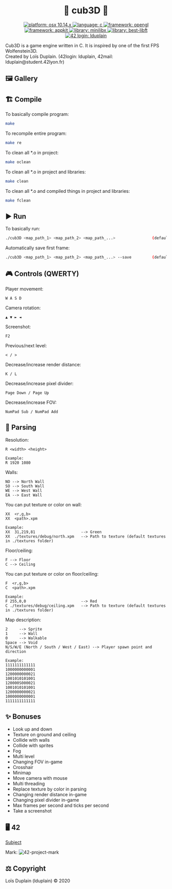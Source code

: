 <h1 align="center">🧱 cub3D 🎥</h1>

<p align="center">
  <a href="https://fr.wikipedia.org/wiki/MacOS_Mojave" target="_blank">
    <img alt="platform: osx 10.14.x" src="https://img.shields.io/badge/platform-osx%20v10.14.x-red?style=flat-square"/>
  </a>
  <a href="https://fr.wikipedia.org/wiki/C_(langage)" target="_blank">
    <img alt="language: c" src="https://img.shields.io/badge/language-C-purple?style=flat-square"/>
  </a>
  <a href="https://fr.wikipedia.org/wiki/OpenGL" target="_blank">
    <img alt="framework: opengl" src="https://img.shields.io/badge/framework-OpenGL-green?style=flat-square"/>
  </a>
  <a href="https://developer.apple.com/documentation/appkit" target="_blank">
    <img alt="framework: appkit" src="https://img.shields.io/badge/framework-AppKit-green?style=flat-square"/>
  </a>
  <a href="https://harm-smits.github.io/42docs/libs/minilibx/getting_started.html" target="_blank">
    <img alt="library: minilibx" src="https://img.shields.io/badge/library-MiniLibX-orange?style=flat-square"/>
  </a>
  <a href="https://github.com/LoisDuplain/best-libft" target="_blank">
    <img alt="library: best-libft" src="https://img.shields.io/badge/library-best--libft-orange?style=flat-square"/>
  </a>
  <a href="https://profile.intra.42.fr/users/lduplain" target="_blank">
    <img alt="42 login: lduplain" src="https://img.shields.io/badge/42%20login-lduplain-2DD57B?style=flat-square"/>
  </a>
</p>

<p align="left">
  Cub3D is a game engine written in C. It is inspired by one of the first FPS Wolfenstein3D.
  <br>
  Created by Loïs Duplain. (42login: lduplain, 42mail: lduplain@student.42lyon.fr)
</p>

<h2 align="left">🖼️ Gallery</h2>

<h2 align="left">🏗️ Compile</h2>
<p align="left">To basically compile program:</p>

```bash
make
```

<p align="left">To recompile entire program:</p>

```bash
make re
```

<p align="left">To clean all *.o in project:</p>

```bash
make oclean
```

<p align="left">To clean all *.o in project and libraries:</p>

```bash
make clean
```

<p align="left">To clean all *.o and compiled things in project and libraries:</p>

```bash
make fclean
```

<h2 align="left">▶️ Run</h2>
<p align="left">To basically run:</p>

```bash
./cub3D <map_path_1> <map_path_2> <map_path_...>                (default maps in ./maps folder)
```

<p align="left">Automatically save first frame:</p>

```bash
./cub3D <map_path_1> <map_path_2> <map_path_...> --save         (default maps in ./maps folder)
```

<h2 align="left">🎮 Controls (QWERTY)</h2>

<p align="left">Player movement:</p>

```
W A S D
```

<p align="left">Camera rotation:</p>

```
▲ ▼ ► ◄
```

<p align="left">Screenshot:</p>

```
F2
```

<p align="left">Previous/next level:</p>

```
< / >
```

<p align="left">Decrease/increase render distance:</p>

```
K / L
```

<p align="left">Decrease/increase pixel divider:</p>

```
Page Down / Page Up
```

<p align="left">Decrease/increase FOV:</p>

```
NumPad Sub / NumPad Add
```

<h2 align="left">📝 Parsing</h2>

<p align="left">Resolution:</p>

```
R <width> <height>

Example:
R 1920 1080
```

<p align="left">Walls:</p>

```
NO --> North Wall
SO --> South Wall
WE --> West Wall
EA --> East Wall
```

<p align="left">You can put texture or color on wall:</p>

```
XX  <r,g,b>
XX  <path>.xpm

Example:
XX  31,219,81                    --> Green
XX  ./textures/debug/north.xpm   --> Path to texture (default textures in ./textures folder)
```

<p align="left">Floor/ceiling:</p>

```
F --> Floor
C --> Ceiling
```

<p align="left">You can put texture or color on floor/ceiling:</p>

```
F  <r,g,b>
C  <path>.xpm

Example:
F 255,0,0                        --> Red
C ./textures/debug/ceiling.xpm   --> Path to texture (default textures in ./textures folder)
```

<p align="left">Map description:</p>

```
2     --> Sprite
1     --> Wall
0     --> Walkable
Space --> Void
N/S/W/E (North / South / West / East) --> Player spawn point and direction

Example:
1111111111111
1000000000001
1200000000021
1001010101001
120000S000021
1001010101001
1200000000021
1000000000001
1111111111111
```

<h2 align="left">✨ Bonuses</h2>

- Look up and down
- Texture on ground and ceiling
- Collide with walls
- Collide with sprites
- Fog
- Multi level
- Changing FOV in-game
- Crosshair
- Minimap
- Move camera with mouse
- Multi threading
- Replace texture by color in parsing
- Changing render distance in-game
- Changing pixel divider in-game
- Max frames per second and ticks per second
- Take a screenshot

<h2 align="left">🖥️ 42</h2>

<a href="https://github.com/LoisDuplain/42cursus/blob/main/cub3d/cub3d.pdf">Subject</a>
<p align="left">
  Mark:
  <img alt="42-project-mark" src="https://badge42.herokuapp.com/api/project/lduplain/cub3d"/>
</p>

<h2 align="left">⚖️ Copyright</h2>
<p align="left">
  Loïs Duplain (lduplain) © 2020
</p>
